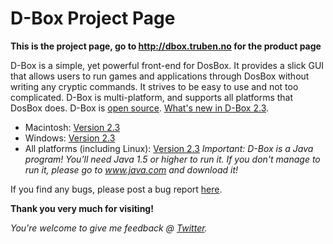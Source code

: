 # D-Box Project Page #

**This is the project page, go to http://dbox.truben.no for the product page**

D-Box is a simple, yet powerful front-end for DosBox. It provides a slick GUI that allows users to run games and applications through DosBox without writing any cryptic commands. It strives to be easy to use and not too complicated. D-Box is multi-platform, and supports all platforms that DosBox does. D-Box is [open source](http://code.google.com/p/dbox/source/browse/#svn/DBox2/src/dbox2). [What's new in D-Box 2.3](whatsnew23.md).
  * Macintosh: [Version 2.3](http://dbox.googlecode.com/files/dbox23mac.zip)
  * Windows: [Version 2.3](http://dbox.googlecode.com/files/dbox23win.exe)
  * All platforms (including Linux): [Version 2.3](http://dbox.googlecode.com/files/dbox23.zip)
_Important: D-Box is a Java program! You'll need Java 1.5 or higher to run it. If you don't manage to run it, please go to www.java.com and download it!_

If you find any bugs, please post a bug report [here](http://code.google.com/p/dbox/issues/list).

**Thank you very much for visiting!**



_You're welcome to give me feedback @ [Twitter](http://twitter.com/truben)._